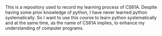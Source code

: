 This is a repository used to record my learning process of CS61A. Despite having some prior knowledge of python, I have never learned python systematically. So I want to use this course to learn python systematically and at the same time, as the name of CS61A implies, to enhance my understanding of computer programs. 

